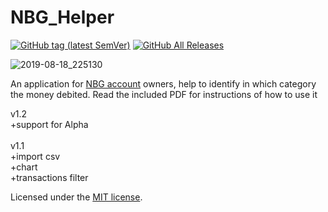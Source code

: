 # NBG_Helper

[![GitHub tag (latest SemVer)](https://img.shields.io/github/tag/pipiscrew/NBG_Helper.svg)](https://github.com/pipiscrew/NBG_Helper/releases)
[![GitHub All Releases](https://img.shields.io/github/downloads/pipiscrew/NBG_Helper/total.svg)](https://github.com/pipiscrew/NBG_Helper/releases)


![2019-08-18_225130](https://user-images.githubusercontent.com/3852762/63229598-b5a0bc80-c1f1-11e9-8012-fd143d6731ed.png)


An application for [NBG account](https://nbg.gr) owners, help to identify in which category the money debited. Read the included PDF for instructions of how to use it

v1.2<br>
+support for Alpha
<br><br>
v1.1<br>
+import csv<br>
+chart<br>
+transactions filter<br>


Licensed under the [MIT license](http://www.opensource.org/licenses/mit-license.php).
